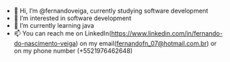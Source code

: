 - 👋 Hi, I’m @fernandoveiga, currently studying software development
- 👀 I’m interested in software development
- 🌱 I’m currently learning java
- 📫 You can reach me on LinkedIn(https://www.linkedin.com/in/fernando-do-nascimento-veiga)
on my email(fernandofn_07@hotmail.com.br) or on my phone number (+5521976462648)
